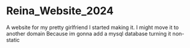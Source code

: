 # Reina_Website_2024
A website for my pretty girlfriend
I started making it. I might move it to another domain
Because im gonna add a mysql database turning it non-static
